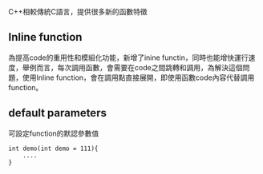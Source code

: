 C++相較傳統C語言，提供很多新的函數特徵

## Inline function
為提高code的重用性和模組化功能，新增了inine functin，同時也能增快運行速度，舉例而言，每次調用函數，會需要在code之間跳轉和調用，為解決這個問題，使用Inline function，會在調用點直接展開，即使用函數code內容代替調用function。


## default parameters
可設定function的默認參數值
```
int demo(int demo = 111){
	....
}

```